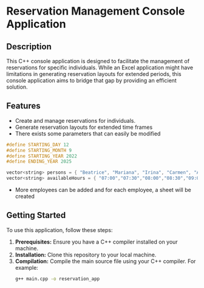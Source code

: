# Reservation Management Console Application

## Description
This C++ console application is designed to facilitate the management of reservations for specific individuals. While an Excel application might have limitations in generating reservation layouts for extended periods, this console application aims to bridge that gap by providing an efficient solution.

## Features
- Create and manage reservations for individuals.
- Generate reservation layouts for extended time frames
- There exists some parameters that can easily be modified
```cpp
#define STARTING_DAY 12
#define STARTING_MONTH 9
#define STARTING_YEAR 2022
#define ENDING_YEAR 2025

vector<string> persons = { "Beatrice", "Mariana", "Irina", "Carmen", "Alina"};
vector<string> availableHours = { "07:00","07:30","08:00","08:30","09:00","09:30","10:00","10:30","11:00","11:30","12:00","12:30","13:00","13:30","14:00","14:30","15:00","15:30","16:00","16:30","17:00","17:30","18:00","18:30","19:00","19:30","20:00","20:30","21:00","21:30","22:00" };
```
- More employees can be added and for each employee, a sheet will be created

## Getting Started
To use this application, follow these steps:

1. **Prerequisites:** Ensure you have a C++ compiler installed on your machine.
2. **Installation:** Clone this repository to your local machine.
3. **Compilation:** Compile the main source file using your C++ compiler. For example:
   ```bash
   g++ main.cpp -o reservation_app
